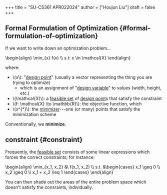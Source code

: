 +++
title = "SU-CS361 APR022024"
author = ["Houjun Liu"]
draft = false
+++

## Formal Formulation of Optimization {#formal-formulation-of-optimization}

If we want to write down an optimization problem...

\begin{align}
\min\_{x} f(x)  \\\\
s.t: x \in \mathcal{X}
\end{align}

where:

-   \\(x\\): "[design point](#formal-formulation-of-optimization)" (usually a vector representing the thing you are trying to optimize)
    -   which is an assignment of "[design variable](#formal-formulation-of-optimization)" to values (width, height, etc.)
-   \\(\mathcal{X}\\): a [feasible set](#formal-formulation-of-optimization) of [design point](#formal-formulation-of-optimization)s that satisfy the constraint
-   \\(f: \mathcal{X} \to \mathbb{R}\\): the objective function, which
-   \\(x^{\*}\\): the [minimizer](#formal-formulation-of-optimization)---one (or many) points that satisfy the minimization scheme

Conventionally, we **minimize**.


## constraint {#constraint}

Frequently, the [feasible set](#formal-formulation-of-optimization) consists of some linear expressions which forces the correct constraints; for instance:

\begin{align}
\min\_{x\_1, x\_2} &\ f(x\_1, x\_2) \\\\
s.t. &\begin{cases}
x\_1 \geq 0 \\\\
x\_2 \geq  0 \\\\
x\_1 + x\_2 \leq 1
\end{cases}
\end{align}

You can then shade out the areas of the entire problem space which doesn't satisfy the consraints, individually.
